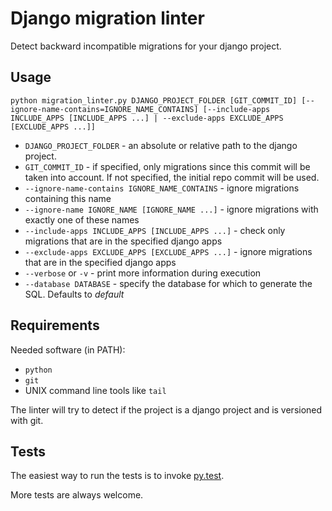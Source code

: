 # Django migration linter

Detect backward incompatible migrations for your django project.

## Usage

`python migration_linter.py DJANGO_PROJECT_FOLDER [GIT_COMMIT_ID] [--ignore-name-contains=IGNORE_NAME_CONTAINS] [--include-apps INCLUDE_APPS [INCLUDE_APPS ...] | --exclude-apps EXCLUDE_APPS [EXCLUDE_APPS ...]]`

* `DJANGO_PROJECT_FOLDER` - an absolute or relative path to the django project.
* `GIT_COMMIT_ID` - if specified, only migrations since this commit will be taken into account. If not specified, the initial repo commit will be used.
* `--ignore-name-contains IGNORE_NAME_CONTAINS` - ignore migrations containing this name
* `--ignore-name IGNORE_NAME [IGNORE_NAME ...]` - ignore migrations with exactly one of these names
* `--include-apps INCLUDE_APPS [INCLUDE_APPS ...]` - check only migrations that are in the specified django apps
* `--exclude-apps EXCLUDE_APPS [EXCLUDE_APPS ...]` - ignore migrations that are in the specified django apps
* `--verbose` or `-v` - print more information during execution
* `--database DATABASE` - specify the database for which to generate the SQL. Defaults to *default*

## Requirements

Needed software (in PATH):

* `python`
* `git`
* UNIX command line tools like `tail`

The linter will try to detect if the project is a django project and is versioned with git.

## Tests

The easiest way to run the tests is to invoke [py.test](https://docs.pytest.org/en/latest/).

More tests are always welcome.
